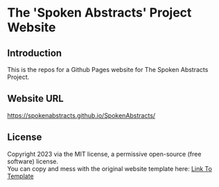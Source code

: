 # The 'Spoken Abstracts' Project Website

## Introduction

This is the repos for a Github Pages website for The Spoken Abstracts Project.

## Website URL

https://spokenabstracts.github.io/SpokenAbstracts/

## License

Copyright 2023 via the MIT license, a permissive open-source (free software) license.  
You can copy and mess with the original website template here: [Link To Template](https://github.com/senli1073/senli1073.github.io)
